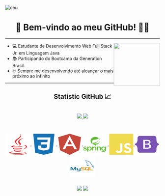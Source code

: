  ![céu](https://imgur.com/JpYkamp.png)

<h1 align="center">🌠 Bem-vindo ao meu GitHub! 🤩🌠</h1>

---

<img align='right' src="https://imgur.com/GWqNzEx.gif" width="150" height="140">
 
 
- 💻 Estudante de Desenvolvimento Web Full Stack Jr. em Linguagem Java 
- 📚 Participando do Bootcamp da Generation Brasil.
- ♾️ Sempre me desenvolvendo até alcançar o mais próximo ao infinito

---

<h2 align="center"> Statistic GitHub 📈 </h2>

<div align="center"><br>

  <div align="center">
    <a href="https://github.com/vxtxbryan">
    <img height="140em" src="https://github-readme-stats.vercel.app/api?username=vxtxbryan&show_icons=true&theme=radical&include_all_commits=true&count_private=true"/>
    <img height="140em" src="https://github-readme-stats.vercel.app/api/top-langs/?username=vxtxbryan&layout=compact&langs_count=16&theme=radical"/> 
     
   ##
     
 </div>
   <div style="display: inline_block"  align="center"><br>
   <img align="center" alt="Java" height="70" width="80" src="https://github.com/devicons/devicon/blob/master/icons/java/java-plain.svg">
   <img align="center" alt="CSS3" height="70" width="80" src="https://github.com/devicons/devicon/blob/master/icons/css3/css3-plain.svg">
   <img align="center" alt="AngularJS" height="70" width="80" src="https://github.com/devicons/devicon/blob/master/icons/angularjs/angularjs-plain.svg">
   <img align="center" alt="Spring" height="70" width="80" src="https://github.com/devicons/devicon/blob/master/icons/spring/spring-original-wordmark.svg">
   <img align="center" alt="JavaScript" height="70" width="80" src="https://raw.githubusercontent.com/devicons/devicon/master/icons/javascript/javascript-plain.svg">
   <img align="center" alt="BootStrap" height="70" width="80" src="https://github.com/devicons/devicon/blob/master/icons/bootstrap/bootstrap-plain.svg">
   <img align="center" alt="MySQL" height="70" width="80" src="https://github.com/devicons/devicon/blob/master/icons/mysql/mysql-original-wordmark.svg">
 </div>
 
  
   ##
 
<div> 
  <a href="mailto:victorsilva3693@gmail.com"><img src="https://img.shields.io/badge/Gmail-D14836?style=for-the-badge&logo=gmail&logoColor=white"></a>
  <a href="https://www.linkedin.com/in/victor-oliveira-275836231/" target="_blank"><img src="https://img.shields.io/badge/-LinkedIn-%230077B5?style=for-the-badge&logo=linkedin&logoColor=white" target="_blank"></a>  
</div>

